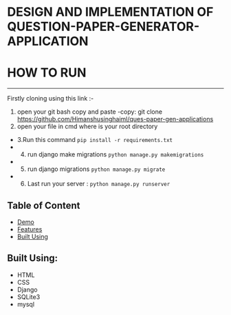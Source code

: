 # DESIGN AND IMPLEMENTATION OF QUESTION-PAPER-GENERATOR-APPLICATION
# HOW TO RUN
--------------------------------------------------------------------
Firstly cloning using this link :-
1. open your git bash copy and paste 
-copy: git clone https://github.com/Himanshusinghaiml/ques-paper-gen-applications
2. open your file in cmd where is your root directory
-  3.Run this command  `pip install -r requirements.txt`
- 4. run django make migrations `python manage.py makemigrations`
- 5. run django migrations `python manage.py migrate`
- 6. Last run your server : `python manage.py runserver`
 

## Table of Content
* [Demo](#demo)
* [Features](#features)
* [Built Using](#built-using)
 
 
 

## <a name="built-using"></a> Built Using:
- HTML
- CSS
- Django
- SQLite3
- mysql 
